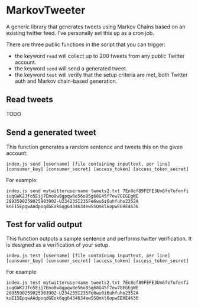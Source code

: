 # MarkovTweeter
A generic library that generates tweets using Markov Chains based on an existing twitter feed. I've personally set this up as a cron job.

There are three public functions in the script that you can trigger:

* the keyword `read` will collect up to 200 tweets from any public Twitter account.
* the keyword `send` will send a generated tweet.
* the keyword `test` will verify that the setup criteria are met, both Twitter auth and Markov chain-based generation.

## Read tweets
TODO


## Send a generated tweet
This function generates a random sentence and tweets this on the given account:
 
`index.js send [username] [file containing inputtext, per line] [consumer_key] [consumer_secret] [access_token] [access_token_secret]`


For example:

`index.js send mytwitterusername tweets2.txt 7En8ef89FEFE3Un6fe7ufenfi iuqGWK2Jfo5Eij7Emo8w8gpqw8e56o85g68G45f7ew7GEGEgWE 2893590259025903902-U234235I235Fe6wu6i6uhfuho2352A koE15EpqwAAdpoqdGEok6qg6434634ewSSQmkl6opwEEHE4636`

## Test for valid output
This function outputs a sample sentence and performs twitter verification. It is designed as a verification of your setup.

`index.js test [username] [file containing inputtext, per line] [consumer_key] [consumer_secret] [access_token] [access_token_secret]`


For example

`index.js test mytwitterusername tweets2.txt 7En8ef89FEFE3Un6fe7ufenfi iuqGWK2Jfo5Eij7Emo8w8gpqw8e56o85g68G45f7ew7GEGEgWE 2893590259025903902-U234235I235Fe6wu6i6uhfuho2352A koE15EpqwAAdpoqdGEok6qg6434634ewSSQmkl6opwEEHE4636`	